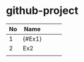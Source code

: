 # github-project


| No | Name |   |   |   |
|----|------|---|---|---|
| 1  | {#Ex1}  |   |   |   |
| 2  | Ex2  |   |   |   |
|    |      |   |   |   |
